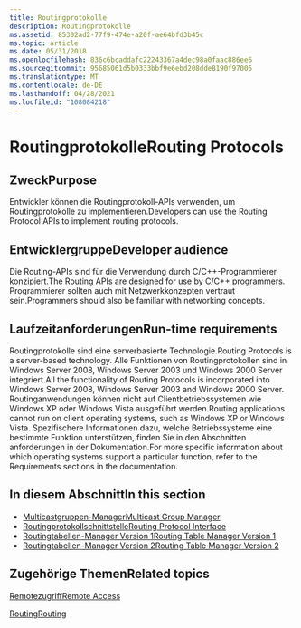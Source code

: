 ```yaml
---
title: Routingprotokolle
description: Routingprotokolle
ms.assetid: 85302ad2-77f9-474e-a20f-ae64bfd3b45c
ms.topic: article
ms.date: 05/31/2018
ms.openlocfilehash: 836c6bcaddafc22243367a4dec98a0faac886ee6
ms.sourcegitcommit: 95685061d5b0333bbf9e6ebd208dde8190f97005
ms.translationtype: MT
ms.contentlocale: de-DE
ms.lasthandoff: 04/28/2021
ms.locfileid: "108084218"
---
```

# <a name="routing-protocols"></a><span data-ttu-id="0dc1c-103">Routingprotokolle</span><span class="sxs-lookup"><span data-stu-id="0dc1c-103">Routing Protocols</span></span>

## <a name="purpose"></a><span data-ttu-id="0dc1c-104">Zweck</span><span class="sxs-lookup"><span data-stu-id="0dc1c-104">Purpose</span></span>

<span data-ttu-id="0dc1c-105">Entwickler können die Routingprotokoll-APIs verwenden, um Routingprotokolle zu implementieren.</span><span class="sxs-lookup"><span data-stu-id="0dc1c-105">Developers can use the Routing Protocol APIs to implement routing protocols.</span></span>

## <a name="developer-audience"></a><span data-ttu-id="0dc1c-106">Entwicklergruppe</span><span class="sxs-lookup"><span data-stu-id="0dc1c-106">Developer audience</span></span>

<span data-ttu-id="0dc1c-107">Die Routing-APIs sind für die Verwendung durch C/C++-Programmierer konzipiert.</span><span class="sxs-lookup"><span data-stu-id="0dc1c-107">The Routing APIs are designed for use by C/C++ programmers.</span></span> <span data-ttu-id="0dc1c-108">Programmierer sollten auch mit Netzwerkkonzepten vertraut sein.</span><span class="sxs-lookup"><span data-stu-id="0dc1c-108">Programmers should also be familiar with networking concepts.</span></span>

## <a name="run-time-requirements"></a><span data-ttu-id="0dc1c-109">Laufzeitanforderungen</span><span class="sxs-lookup"><span data-stu-id="0dc1c-109">Run-time requirements</span></span>

<span data-ttu-id="0dc1c-110">Routingprotokolle sind eine serverbasierte Technologie.</span><span class="sxs-lookup"><span data-stu-id="0dc1c-110">Routing Protocols is a server-based technology.</span></span> <span data-ttu-id="0dc1c-111">Alle Funktionen von Routingprotokollen sind in Windows Server 2008, Windows Server 2003 und Windows 2000 Server integriert.</span><span class="sxs-lookup"><span data-stu-id="0dc1c-111">All the functionality of Routing Protocols is incorporated into Windows Server 2008, Windows Server 2003 and Windows 2000 Server.</span></span> <span data-ttu-id="0dc1c-112">Routinganwendungen können nicht auf Clientbetriebssystemen wie Windows XP oder Windows Vista ausgeführt werden.</span><span class="sxs-lookup"><span data-stu-id="0dc1c-112">Routing applications cannot run on client operating systems, such as Windows XP or Windows Vista.</span></span> <span data-ttu-id="0dc1c-113">Spezifischere Informationen dazu, welche Betriebssysteme eine bestimmte Funktion unterstützen, finden Sie in den Abschnitten anforderungen in der Dokumentation.</span><span class="sxs-lookup"><span data-stu-id="0dc1c-113">For more specific information about which operating systems support a particular function, refer to the Requirements sections in the documentation.</span></span>

## <a name="in-this-section"></a><span data-ttu-id="0dc1c-114">In diesem Abschnitt</span><span class="sxs-lookup"><span data-stu-id="0dc1c-114">In this section</span></span>

-   [<span data-ttu-id="0dc1c-115">Multicastgruppen-Manager</span><span class="sxs-lookup"><span data-stu-id="0dc1c-115">Multicast Group Manager</span></span>](about-multicast-group-manager.md)
-   [<span data-ttu-id="0dc1c-116">Routingprotokollschnittstelle</span><span class="sxs-lookup"><span data-stu-id="0dc1c-116">Routing Protocol Interface</span></span>](about-routing-protocol-interface.md)
-   [<span data-ttu-id="0dc1c-117">Routingtabellen-Manager Version 1</span><span class="sxs-lookup"><span data-stu-id="0dc1c-117">Routing Table Manager Version 1</span></span>](about-routing-table-manager-version-1.md)
-   [<span data-ttu-id="0dc1c-118">Routingtabellen-Manager Version 2</span><span class="sxs-lookup"><span data-stu-id="0dc1c-118">Routing Table Manager Version 2</span></span>](about-routing-table-manager-version-2.md)

## <a name="related-topics"></a><span data-ttu-id="0dc1c-119">Zugehörige Themen</span><span class="sxs-lookup"><span data-stu-id="0dc1c-119">Related topics</span></span>

<dl> <dt>

[<span data-ttu-id="0dc1c-120">Remotezugriff</span><span class="sxs-lookup"><span data-stu-id="0dc1c-120">Remote Access</span></span>](remote-access-start-page.md)
</dt> <dt>

[<span data-ttu-id="0dc1c-121">Routing</span><span class="sxs-lookup"><span data-stu-id="0dc1c-121">Routing</span></span>](routing-start-page.md)
</dt> </dl>

 

 




